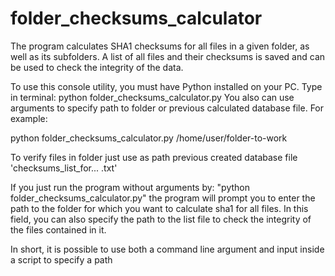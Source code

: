 # folder_checksums_calculator
The program calculates SHA1 checksums for all files in a given folder, as well as its subfolders. A list of all files and their checksums is saved and can be used to check the integrity of the data.

To use this console utility, you must have Python installed on your PC.
Type in terminal: python folder_checksums_calculator.py
You also can use arguments to specify path to folder or previous calculated database file. For example:

python folder_checksums_calculator.py /home/user/folder-to-work

To verify files in folder just use as path previous created database file 'checksums_list_for... .txt'

If you just run the program without arguments by: "python folder_checksums_calculator.py"
the program will prompt you to enter the path to the folder for which you want to calculate sha1 for all files. In this field, you can also specify the path to the list file to check the integrity of the files contained in it.

In short, it is possible to use both a command line argument and input inside a script to specify a path
